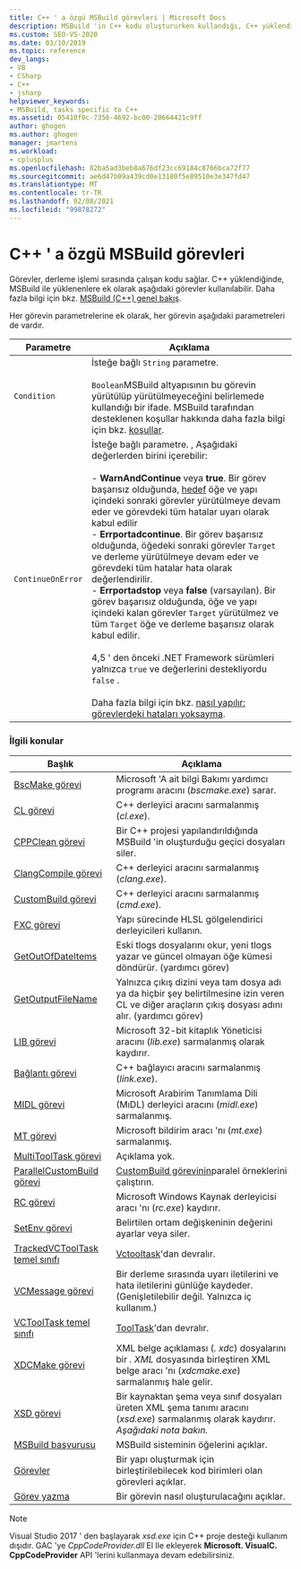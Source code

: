 ```yaml
---
title: C++ ' a özgü MSBuild görevleri | Microsoft Docs
description: MSBuild 'in C++ kodu oluştururken kullandığı, C++ yüklendiğinde kullanılabilen MSBuild görevleri bölümüne bakın.
ms.custom: SEO-VS-2020
ms.date: 03/10/2019
ms.topic: reference
dev_langs:
- VB
- CSharp
- C++
- jsharp
helpviewer_keywords:
- MSBuild, tasks specific to C++
ms.assetid: 05410f0c-7356-4692-bc00-20664421c9ff
author: ghogen
ms.author: ghogen
manager: jmartens
ms.workload:
- cplusplus
ms.openlocfilehash: 82ba5ad3beb8a676df23cc69184c8766bca72f77
ms.sourcegitcommit: ae6d47b09a439cd0e13180f5e89510e3e347fd47
ms.translationtype: MT
ms.contentlocale: tr-TR
ms.lasthandoff: 02/08/2021
ms.locfileid: "99878272"
---
```

# <a name="msbuild-tasks-specific-to-c"></a>C++ ' a özgü MSBuild görevleri

Görevler, derleme işlemi sırasında çalışan kodu sağlar. C++ yüklendiğinde, MSBuild ile yüklenenlere ek olarak aşağıdaki görevler kullanılabilir. Daha fazla bilgi için bkz. [MSBuild (C++) genel bakış](/cpp/build/msbuild-visual-cpp-overview).

 Her görevin parametrelerine ek olarak, her görevin aşağıdaki parametreleri de vardır.

| Parametre | Açıklama |
|-------------------| - |
| `Condition` | İsteğe bağlı `String` parametre.<br /><br /> `Boolean`MSBuild altyapısının bu görevin yürütülüp yürütülmeyeceğini belirlemede kullandığı bir ifade. MSBuild tarafından desteklenen koşullar hakkında daha fazla bilgi için bkz. [koşullar](../msbuild/msbuild-conditions.md). |
| `ContinueOnError` | İsteğe bağlı parametre. , Aşağıdaki değerlerden birini içerebilir:<br /><br /> -   **WarnAndContinue** veya **true**. Bir görev başarısız olduğunda, [hedef](../msbuild/target-element-msbuild.md) öğe ve yapı içindeki sonraki görevler yürütülmeye devam eder ve görevdeki tüm hatalar uyarı olarak kabul edilir<br />-   **Errportadcontinue**. Bir görev başarısız olduğunda, öğedeki sonraki görevler `Target` ve derleme yürütülmeye devam eder ve görevdeki tüm hatalar hata olarak değerlendirilir.<br />-   **Errportadstop** veya **false** (varsayılan). Bir görev başarısız olduğunda, öğe ve yapı içindeki kalan görevler `Target` yürütülmez ve tüm `Target` öğe ve derleme başarısız olarak kabul edilir.<br /><br /> 4,5 ' den önceki .NET Framework sürümleri yalnızca `true` ve değerlerini destekliyordu `false` .<br /><br /> Daha fazla bilgi için bkz. [nasıl yapılır: görevlerdeki hataları yoksayma](../msbuild/how-to-ignore-errors-in-tasks.md). |

### <a name="related-topics"></a>İlgili konular

|Başlık|Açıklama|
|-----------|-----------------|
|[BscMake görevi](../msbuild/bscmake-task.md)|Microsoft 'A ait bilgi Bakımı yardımcı programı aracını (*bscmake.exe*) sarar.|
|[CL görevi](../msbuild/cl-task.md)|C++ derleyici aracını sarmalanmış (*cl.exe*).|
|[CPPClean görevi](../msbuild/cppclean-task.md)|Bir C++ projesi yapılandırıldığında MSBuild 'in oluşturduğu geçici dosyaları siler.|
|[ClangCompile görevi](../msbuild/clangcompile-task.md)|C++ derleyici aracını sarmalanmış (*clang.exe*).|
|[CustomBuild görevi](../msbuild/custombuild-task.md)|C++ derleyici aracını sarmalanmış (*cmd.exe*).|
|[FXC görevi](../msbuild/fxc-task.md)|Yapı sürecinde HLSL gölgelendirici derleyicileri kullanın.|
|[GetOutOfDateItems](../msbuild/getoutofdateitems-task.md)|Eski tlogs dosyalarını okur, yeni tlogs yazar ve güncel olmayan öğe kümesi döndürür. (yardımcı görev)|
|[GetOutputFileName](../msbuild/getoutputfilename-task.md)|Yalnızca çıkış dizini veya tam dosya adı ya da hiçbir şey belirtilmesine izin veren CL ve diğer araçların çıkış dosyası adını alır. (yardımcı görev)|
|[LIB görevi](../msbuild/lib-task.md)|Microsoft 32-bit kitaplık Yöneticisi aracını (*lib.exe*) sarmalanmış olarak kaydırır.|
|[Bağlantı görevi](../msbuild/link-task.md)|C++ bağlayıcı aracını sarmalanmış (*link.exe*).|
|[MIDL görevi](../msbuild/midl-task.md)|Microsoft Arabirim Tanımlama Dili (MıDL) derleyici aracını (*midl.exe*) sarmalanmış.|
|[MT görevi](../msbuild/mt-task.md)|Microsoft bildirim aracı 'nı (*mt.exe*) sarmalanmış.|
|[MultiToolTask görevi](../msbuild/multitooltask-task.md)|Açıklama yok.|
|[ParallelCustomBuild görevi](../msbuild/parallelcustombuild-task.md)|[CustomBuild görevinin](../msbuild/custombuild-task.md)paralel örneklerini çalıştırın.|
|[RC görevi](../msbuild/rc-task.md)|Microsoft Windows Kaynak derleyicisi aracı 'nı (*rc.exe*) kaydırır.|
|[SetEnv görevi](../msbuild/setenv-task.md)|Belirtilen ortam değişkeninin değerini ayarlar veya siler.|
|[TrackedVCToolTask temel sınıfı](../msbuild/trackedvctooltask-base-class.md)|[Vctooltask](../msbuild/vctooltask-base-class.md)'dan devralır.|
|[VCMessage görevi](../msbuild/vcmessage-task.md)|Bir derleme sırasında uyarı iletilerini ve hata iletilerini günlüğe kaydeder. (Genişletilebilir değil. Yalnızca iç kullanım.)|
|[VCToolTask temel sınıfı](../msbuild/vctooltask-base-class.md)|[ToolTask](/dotnet/api/microsoft.build.utilities.tooltask)'dan devralır.|
|[XDCMake görevi](../msbuild/xdcmake-task.md)|XML belge açıklaması (*. xdc*) dosyalarını bir *. XML* dosyasında birleştiren XML belge aracı 'nı (*xdcmake.exe*) sarmalanmış hale gelir.|
|[XSD görevi](../msbuild/xsd-task.md)|Bir kaynaktan şema veya sınıf dosyaları üreten XML şema tanımı aracını (*xsd.exe*) sarmalanmış olarak kaydırır. *Aşağıdaki nota bakın.*|
|[MSBuild başvurusu](../msbuild/msbuild-reference.md)|MSBuild sisteminin öğelerini açıklar.|
|[Görevler](../msbuild/msbuild-tasks.md)|Bir yapı oluşturmak için birleştirilebilecek kod birimleri olan görevleri açıklar.|
|[Görev yazma](../msbuild/task-writing.md)|Bir görevin nasıl oluşturulacağını açıklar.|

> [!NOTE]
> Visual Studio 2017 ' den başlayarak *xsd.exe* için C++ proje desteği kullanım dışıdır. GAC 'ye *CppCodeProvider.dll* El Ile ekleyerek **Microsoft. VisualC. CppCodeProvider** API 'lerini kullanmaya devam edebilirsiniz.
